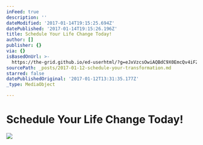 ```yaml
---
inFeed: true
description: ''
dateModified: '2017-01-14T19:15:25.694Z'
datePublished: '2017-01-14T19:15:26.196Z'
title: Schedule Your Life Change Today!
author: []
publisher: {}
via: {}
isBasedOnUrl: >-
  https://the-grid.github.io/ed-userhtml/?g=eJxVzcsOwiAQBdC9X0EmcQv4iFZTauKfIIyFxgKBqcrf-6gbd3MnN_e0_pr1iKxko8ARpXIUQqfEtZk81WIc2unmQ89NHMUvIk8uneIjYFarddMcDrsdsIe35BSspFwCc-h7RwoaKYF9iXPM9t0HCV0rZrVbtMVkn-ift5v-WfdhbOq2DpmbW5zsNcdAPCCJoQgcL2j5UIBRTaiA8Pn-67ue1z7AfHWLF8HFTQI
sourcePath: _posts/2017-01-12-schedule-your-transformation.md
starred: false
datePublishedOriginal: '2017-01-12T13:31:35.177Z'
_type: MediaObject

---
```

# Schedule Your Life Change Today!
![](https://the-grid-user-content.s3-us-west-2.amazonaws.com/13733a15-0a34-487b-bb89-d2e56db92dbc.jpg)